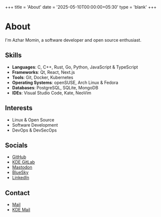 +++
title = 'About'
date = '2025-05-10T00:00:00+05:30'
type = 'blank'
+++

# About

I'm Azhar Momin, a software developer and open source enthusiast.

## Skills

- **Languages**: C, C++, Rust, Go, Python, JavaScript & TypeScript
- **Frameworks**: Qt, React, Next.js
- **Tools**: Git, Docker, Kubernetes
- **Operating Systems**: openSUSE, Arch Linux & Fedora
- **Databases**: PostgreSQL, SQLite, MongoDB
- **IDEs**: Visual Studio Code, Kate, NeoVim

## Interests

- Linux & Open Source
- Software Development
- DevOps & DevSecOps

## Socials

- [GitHub](https://github.com/AmazingAkai)
- [KDE GitLab](https://invent.kde.org/amazingakai)
- [Mastodon](https://mastodon.social/@azharmomin)
- [BlueSky](https://bsky.app/profile/azharmomin.bsky.social)
- [LinkedIn](https://linkedin.com/in/azhar-momin)

## Contact

- [Mail](mailto:azharmomin@proton.me)
- [KDE Mail](mailto:azhar.momin@kdemail.net)

